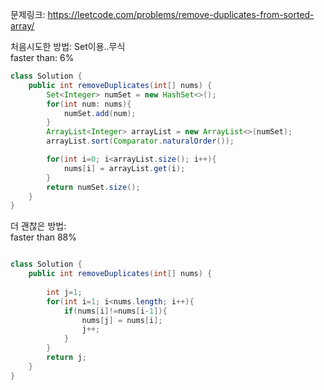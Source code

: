 
문제링크: https://leetcode.com/problems/remove-duplicates-from-sorted-array/ 

처음시도한 방법: Set이용..무식       
faster than: 6%     
```java
class Solution {
    public int removeDuplicates(int[] nums) {
        Set<Integer> numSet = new HashSet<>();
        for(int num: nums){
            numSet.add(num);
        }
        ArrayList<Integer> arrayList = new ArrayList<>(numSet);
        arrayList.sort(Comparator.naturalOrder());

        for(int i=0; i<arrayList.size(); i++){
            nums[i] = arrayList.get(i);
        }
        return numSet.size();
    }
}

```






더 괜찮은 방법:     
faster than 88%       
```java

class Solution {
    public int removeDuplicates(int[] nums) {
        
        int j=1;
        for(int i=1; i<nums.length; i++){
            if(nums[i]!=nums[i-1]){
                nums[j] = nums[i];
                j++;
            }
        }
        return j;
    }
}

```
